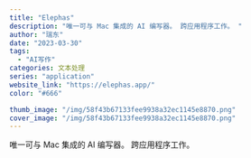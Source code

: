 ```yaml
---
title: "Elephas"
description: "唯一可与 Mac 集成的 AI 编写器。 跨应用程序工作。 "
author: "瑞东"
date: "2023-03-30"
tags:
  - "AI写作"
categories: 文本处理
series: "application"
website_link: "https://elephas.app/"
color: "#666"

thumb_image: "/img/58f43b67133fee9938a32ec1145e8870.png"
cover_image: "/img/58f43b67133fee9938a32ec1145e8870.png"
---
```


唯一可与 Mac 集成的 AI 编写器。 跨应用程序工作。 